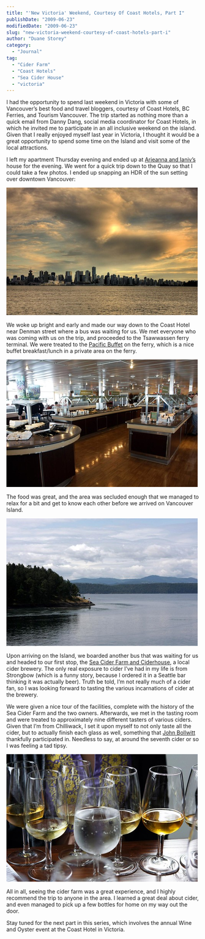 ```yaml
---
title: "'New Victoria' Weekend, Courtesy Of Coast Hotels, Part I"
publishDate: "2009-06-23"
modifiedDate: "2009-06-23"
slug: "new-victoria-weekend-courtesy-of-coast-hotels-part-i"
author: "Duane Storey"
category:
  - "Journal"
tag:
  - "Cider Farm"
  - "Coast Hotels"
  - "Sea Cider House"
  - "victoria"
---
```


I had the opportunity to spend last weekend in Victoria with some of Vancouver’s best food and travel bloggers, courtesy of Coast Hotels, BC Ferries, and Tourism Vancouver. The trip started as nothing more than a quick email from Danny Dang, social media coordinator for Coast Hotels, in which he invited me to participate in an all inclusive weekend on the island. Given that I really enjoyed myself last year in Victoria, I thought it would be a great opportunity to spend some time on the Island and visit some of the local attractions.

I left my apartment Thursday evening and ended up at [Arieanna and Ianiv’s](http://blogaholics.ca) house for the evening. We went for a quick trip down to the Quay so that I could take a few photos. I ended up snapping an HDR of the sun setting over downtown Vancouver:

[![Vancouver Downtown Sunset](_images/new-victoria-weekend-courtesy-of-coast-hotels-part-i-1.jpg)](http://www.flickr.com/photos/duanestorey/3639727175/)

We woke up bright and early and made our way down to the Coast Hotel near Denman street where a bus was waiting for us. We met everyone who was coming with us on the trip, and proceeded to the Tsawwassen ferry terminal. We were treated to the [Pacific Buffet](http://www.bcferries.com/travel_planning/amenities/ship/pacificbuffet.html) on the ferry, which is a nice buffet breakfast/lunch in a private area on the ferry.

[![Pacific Buffet](_images/new-victoria-weekend-courtesy-of-coast-hotels-part-i-2.jpg)](http://www.flickr.com/photos/duanestorey/3641871165/in/photostream/)

The food was great, and the area was secluded enough that we managed to relax for a bit and get to know each other before we arrived on Vancouver Island.

[![](_images/new-victoria-weekend-courtesy-of-coast-hotels-part-i-3.jpg)](http://www.flickr.com/photos/duanestorey/3642677528/in/photostream/)

Upon arriving on the Island, we boarded another bus that was waiting for us and headed to our first stop, the [Sea Cider Farm and Ciderhouse](http://www.seacider.ca/), a local cider brewery. The only real exposure to cider I’ve had in my life is from Strongbow (which is a funny story, because I ordered it in a Seattle bar thinking it was actually beer). Truth be told, I’m not really much of a cider fan, so I was looking forward to tasting the various incarnations of cider at the brewery.

We were given a nice tour of the facilities, complete with the history of the Sea Cider Farm and the two owners. Afterwards, we met in the tasting room and were treated to approximately nine different tasters of various ciders. Given that I’m from Chilliwack, I set it upon myself to not only taste all the cider, but to actually finish each glass as well, something that [John Bollwitt](http://www.johnbollwitt.com) thankfully participated in. Needless to say, at around the seventh cider or so I was feeling a tad tipsy.

[![Cider](_images/new-victoria-weekend-courtesy-of-coast-hotels-part-i-4.jpg)](http://www.flickr.com/photos/duanestorey/3642678614/in/photostream/)

All in all, seeing the cider farm was a great experience, and I highly recommend the trip to anyone in the area. I learned a great deal about cider, and even managed to pick up a few bottles for home on my way out the door.

Stay tuned for the next part in this series, which involves the annual Wine and Oyster event at the Coast Hotel in Victoria.
